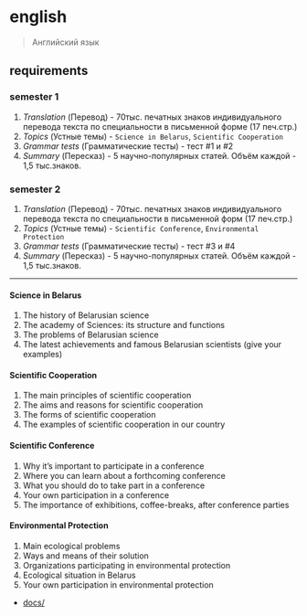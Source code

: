 # english

> Английский язык

## requirements
### semester 1
1.  _Translation_  (Перевод) - 70тыс. печатных знаков индивидуального перевода текста по специальности в письменной форме (17 печ.стр.)
2. _Topics_ (Устные темы) - `Science in Belarus`, `Scientific Cooperation`
3. _Grammar tests_ (Грамматические тесты) - тест #1 и #2
4. _Summary_ (Пересказ) - 5 научно-популярных статей. Объём каждой - 1,5 тыс.знаков. 

### semester 2
1. _Translation_ (Перевод) - 70тыс. печатных знаков индивидуального перевода текста по специальности в письменной форм (17 печ.стр.)
2. _Topics_ (Устные темы) - `Scientific Conference`, `Environmental Protection`
3. _Grammar tests_ (Грамматические тесты) - тест #3 и #4
4. _Summary_ (Пересказ) - 5 научно-популярных статей. Объём каждой - 1,5 тыс.знаков.

*** 

#### Science in Belarus
1. The history of Belarusian science
2. The academy of Sciences: its structure and functions
3. The problems of Belarusian science
4. The latest achievements and famous Belarusian scientists (give your examples)

#### Scientific Cooperation
1. The main principles of scientific cooperation
2. The aims and reasons for scientific cooperation
3. The forms of scientific cooperation
4. The examples of scientific cooperation in our country

#### Scientific Conference
1. Why it’s important to participate in a conference
2. Where you can learn about a forthcoming conference
3. What you should do to take part in a conference
4. Your own participation in a conference
5. The importance of exhibitions, coffee-breaks, after conference parties

#### Environmental Protection
1. Main ecological problems
2. Ways and means of their solution
3. Organizations participating in environmental protection
4. Ecological situation in Belarus
5. Your own participation in environmental protection

- [docs/](/english/docs)